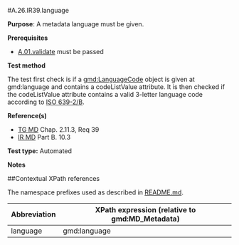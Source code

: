 #A.26.IR39.language

**Purpose**: A metadata language must be given.

**Prerequisites**
* [A.01.validate](A.01.validate.md) must be passed

**Test method**

The test first check is if a [gmd:LanguageCode](#lang) object is given at gmd:language and contains a codeListValue attribute. It is then checked if the codeListValue attribute contains a valid 3-letter language code according to [ISO 639-2/B](http://en.wikipedia.org/wiki/List_of_ISO_639-1_codes).

**Reference(s)**	 

* [TG MD](./README.md#ref_TG_MD) Chap. 2.11.3, Req 39
* [IR MD](README.md#ref_IR_MD) Part B. 10.3

**Test type:** Automated

**Notes**

##Contextual XPath references

The namespace prefixes used as described in [README.md](./README.md#namespaces).

Abbreviation                                   |  XPath expression (relative to gmd:MD_Metadata)
-----------------------------------------------| -------------------------------------------------------------------------
<a name="lang"></a> language   | gmd:language
